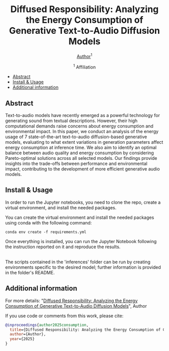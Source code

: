 <div align="center">

# Diffused Responsibility: Analyzing the Energy Consumption of Generative Text-to-Audio Diffusion Models
 
[Author]()<sup>1</sup>

<sup>1</sup> Affiliation <br>

</div>

- [Abstract](#abstract)
- [Install & Usage](#install--usage)
- [Additional information](#additional-information)
    
## Abstract

Text-to-audio models have recently emerged as a powerful technology for generating sound from textual descriptions. However, their high computational demands raise concerns about energy consumption and environmental impact. In this paper, we conduct an analysis of the energy usage of 7 state-of-the-art text-to-audio diffusion-based generative models, evaluating to what extent variations in generation parameters affect energy consumption at inference time. We also aim to identify an optimal balance between audio quality and energy consumption by considering Pareto-optimal solutions across all selected models. Our findings provide insights into the trade-offs between performance and environmental impact, contributing to the development of more efficient generative audio models.

## Install & Usage

In order to run the Jupyter notebooks, you need to clone the repo, create a virtual environment, and install the needed packages.

You can create the virtual environment and install the needed packages using conda with the following command: 

```
conda env create -f requirements.yml
```

Once everything is installed, you can run the Jupyter Notebook following the instruction reported on it and reproduce the results. 

<br>
The scripts contained in the 'inferences' folder can be run by creating environments specific to the desired model; further information is provided in the folder's README.


## Additional information

For more details:
"[Diffused Responsibility: Analyzing the Energy Consumption of Generative Text-to-Audio Diffusion Models]()", Author

If you use code or comments from this work, please cite:

```BibTex
@inproceedings{author2025consumption,
  title={Diffused Responsibility: Analyzing the Energy Consumption of Generative Text-to-Audio Diffusion Models},
  author={Author},
  year={2025}
}
```

